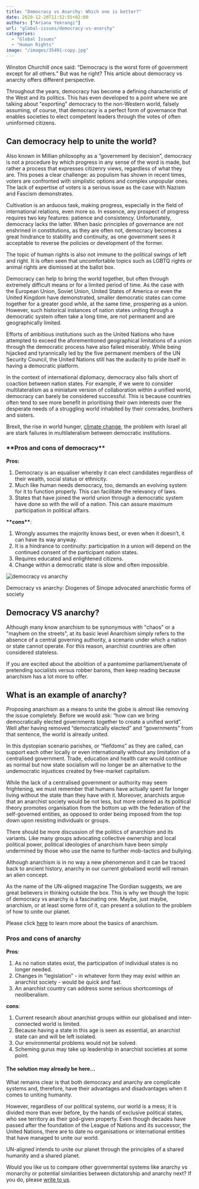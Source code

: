 ```yaml
---
title: "Democracy vs Anarchy: Which one is better?"
date: 2020-12-20T11:52:55+02:00
authors: ["Ariana Yekrangi"]
url: "global-issues/democracy-vs-anarchy"
categories:
  - "Global Issues"
  - "Human Rights"
image: "/images/35491-copy.jpg"
---
```


Winston Churchill once said: “Democracy is the worst form of government except for all others.” But was he right? This article about democracy vs anarchy offers different perspective.

Throughout the years, democracy has become a defining characteristic of the West and its politics. This has even developed to a point where we are talking about "exporting" democracy to the non-Western world, falsely assuming, of course, that democracy is a perfect form of governance that enables societies to elect competent leaders through the votes of often uninformed citizens.

## Can democracy help to unite the world?

Also known in Millian philosophy as a “government by decision”,  democracy is not a procedure by which progress in any sense of the word is made, but rather a process that expresses citizenry views, regardless of what they are. This poses a clear challenge: as populism has shown in recent times, voters are confronted with simplistic options and complex unpopular ones. The lack of expertise of voters is a serious issue as the case with Nazism and Fascism demonstrates.

Cultivation is an arduous task, making progress, especially in the field of international relations, even more so. In essence, any prospect of progress requires two key features: patience and consistency. Unfortunately, democracy lacks the latter. When basic principles of governance are not enshrined in constitutions, as they are often not, democracy becomes a great hindrance to stability and continuity, as one government sees it acceptable to reverse the policies or development of the former.

The topic of human rights is also not immune to the political swings of left and right. It is often seen that uncomfortable topics such as LGBTQ rights or animal rights are dismissed at the ballot box.

Democracy can help to bring the world together, but often through extremely difficult means or for a limited period of time. As the case with the European Union, Soviet Union, United States of America or even the United Kingdom have demonstrated, smaller democratic states can come together for a greater good while, at the same time, prospering as a union. However, such historical instances of nation states uniting through a democratic system often take a long time, are not permanent and are geographically limited.

Efforts of ambitious institutions such as the United Nations who have attempted to exceed the aforementioned geographical limitations of a union through the democratic process have also failed miserably. While being hijacked and tyrannically led by the five permanent members of the UN Security Council, the United Nations still has the audacity to pride itself in having a democratic platform.

In the context of international diplomacy, democracy also falls short of coaction between nation states. For example, if we were to consider multilateralism as a miniature version of collaboration within a unified world, democracy can barely be considered successful. This is because countries often tend to see more benefit in prioritising their own interests over the desperate needs of a struggling world inhabited by their comrades, brothers and sisters.

Brexit, the rise in world hunger, [climate change](https://un-aligned.org/global-issues/un-is-failing-to-combat-climate-change/), the problem with Israel all are stark failures in multilateralism between democratic institutions.

### \***\*Pros and cons of **democracy**\*\***

**Pros:**

1. Democracy is an equaliser whereby it can elect candidates regardless of their wealth, social status or ethnicity.
2. Much like human needs democracy, too, demands an evolving system for it to function properly. This can facilitate the relevancy of laws.
3. States that have joined the world union through a democratic system have done so with the will of a nation. This can assure maximum participation in political affairs.

**\*\***cons**\*\***:

1. Wrongly assumes the majority knows best, or even when it doesn’t, it can have its way anyway.
2. It is a hindrance to continuity: participation in a union will depend on the continued consent of the participant nation states.
3. Requires educated and enlightened citizens.
4. Change within a democratic state is slow and often impossible.

![democracy vs anarchy](/images/Jean-Leon_Gerome_-_Diogenes_-_Walters_37131-copy-1024x752.jpg)

Democracy vs anarchy: Diogenes of Sinope advocated anarchistic forms of society


## Democracy VS anarchy?

Although many know anarchism to be synonymous with "chaos" or a "mayhem on the streets", at its basic level Anarchism simply refers to the absence of a central governing authority, a scenario under which a nation or state cannot operate. For this reason, anarchist countries are often considered stateless.

If you are excited about the abolition of a pantomime parliament/senate of pretending socialists versus robber barons, then keep reading because anarchism has a lot more to offer.

## **What is an example of anarchy?**

Proposing anarchism as a means to unite the globe is almost like removing the issue completely. Before we would ask: “how can we bring democratically elected governments together to create a unified world”. Well after having removed “democratically elected” and “governments” from that sentence, the world is already united.

In this dystopian scenario parishes, or “fiefdoms” as they are called, can support each other locally or even internationally without any limitation of a centralised government. Trade, education and health care would continue as normal but now state socialism will no longer be an alternative to the undemocratic injustices created by free-market capitalism.

While the lack of a centralised government or authority may seem frightening, we must remember that humans have actually spent far longer living without the state than they have with it. Moreover, anarchists argue that an anarchist society would be not less, but more ordered as its political theory promotes organisation from the bottom up with the federation of the self-governed entities, as opposed to order being imposed from the top down upon resisting individuals or groups.

There should be more discussion of the politics of anarchism and its variants. Like many groups advocating collective ownership and local political power, political ideologies of anarchism have been simply undermined by those who use the name to further mob-tactics and bullying.

Although anarchism is in no way a new phenomenon and it can be traced back to ancient history, anarchy in our current globalised world will remain an alien concept.

As the name of the UN-aligned magazine The Gordian suggests, we are great believers in thinking outside the box. This is why we though the topic of democracy vs anarchy is a fascinating one. Maybe, just maybe, anarchism, or at least some form of it, can present a solution to the problem of how to unite our planet.

Please click [here](https://theanarchistlibrary.org/library/bob-black-anarchy-101) to learn more about the basics of anarchism.

### **Pros and cons of anarchy**

**Pros**:

1. As no nation states exist, the participation of individual states is no longer needed.
2. Changes in “legislation” - in whatever form they may exist within an anarchist society - would be quick and fast.
3. An anarchist country can address some serious shortcomings of neoliberalism.

**cons**:

1. Current research about anarchist groups within our globalised and inter-connected world is limited.
2. Because having a state in this age is seen as essential, an anarchist state can and will be left isolated.
3. Our environmental problems would not be solved.
4. Scheming gurus may take up leadership in anarchist societies at some point.

#### The solution may already be here...

What remains clear is that both democracy and anarchy are complicate systems and, therefore, have their advantages and disadvantages when it comes to uniting humanity.

However, regardless of our political systems, our world is a mess; it is divided more than ever before, by the hands of exclusive political states, who see territory as their god-given property. Even though decades have passed after the foundation of the League of Nations and its successor, the United Nations, there are to date no organisations or international entities that have managed to unite our world.

UN-aligned intends to unite our planet through the principles of a shared humanity and a shared planet.

Would you like us to compare other governmental systems like anarchy vs monarchy or potential similarities between dictatorship and anarchy next? If you do, please [write to us](https://un-aligned.org/about/contact/).
